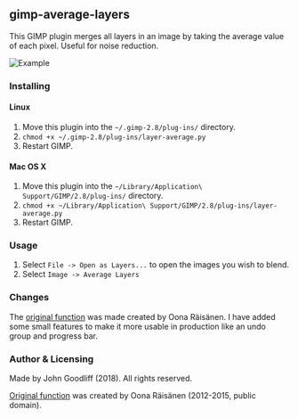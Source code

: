 ## gimp-average-layers

This GIMP plugin merges all layers in an image by taking the average value of each pixel. Useful for noise reduction.

![Example](/example.png?raw=true "Example")


### Installing

#### Linux

1. Move this plugin into the `~/.gimp-2.8/plug-ins/` directory.
2. `chmod +x ~/.gimp-2.8/plug-ins/layer-average.py`
3. Restart GIMP.


#### Mac OS X

1. Move this plugin into the `~/Library/Application\ Support/GIMP/2.8/plug-ins/` directory.
2. `chmod +x ~/Library/Application\ Support/GIMP/2.8/plug-ins/layer-average.py`
3. Restart GIMP.


### Usage

1. Select `File -> Open as Layers...` to open the images you wish to blend.
2. Select `Image -> Average Layers`

### Changes

The [original function][1] was made created by Oona Räisänen. I have added some small features to make it more usable in production like an undo group and progress bar.


### Author & Licensing
Made by John Goodliff (2018). All rights reserved.

[Original function][1] was created by Oona Räisänen (2012-2015, public domain).


[1]: https://github.com/windytan/gimp-average-layers